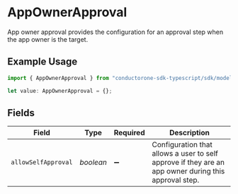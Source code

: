 # AppOwnerApproval

App owner approval provides the configuration for an approval step when the app owner is the target.

## Example Usage

```typescript
import { AppOwnerApproval } from "conductorone-sdk-typescript/sdk/models/shared";

let value: AppOwnerApproval = {};
```

## Fields

| Field                                                                                                | Type                                                                                                 | Required                                                                                             | Description                                                                                          |
| ---------------------------------------------------------------------------------------------------- | ---------------------------------------------------------------------------------------------------- | ---------------------------------------------------------------------------------------------------- | ---------------------------------------------------------------------------------------------------- |
| `allowSelfApproval`                                                                                  | *boolean*                                                                                            | :heavy_minus_sign:                                                                                   | Configuration that allows a user to self approve if they are an app owner during this approval step. |